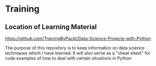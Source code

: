 # Training

## Location of Learning Material
https://github.com/TrainingByPackt/Data-Science-Projects-with-Python

The purpose of this repository is to keep information on data science techniques which I have learned. It will also serve as a "cheat sheet" for code examples of how to deal with certain situations in Python
